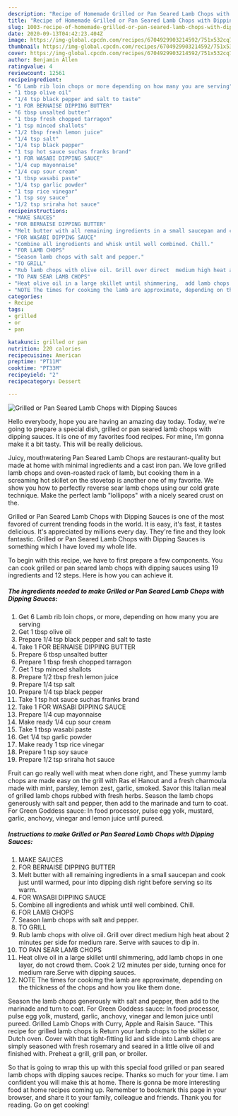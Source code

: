 ```yaml
---
description: "Recipe of Homemade Grilled or Pan Seared Lamb Chops with Dipping Sauces"
title: "Recipe of Homemade Grilled or Pan Seared Lamb Chops with Dipping Sauces"
slug: 1003-recipe-of-homemade-grilled-or-pan-seared-lamb-chops-with-dipping-sauces
date: 2020-09-13T04:42:23.404Z
image: https://img-global.cpcdn.com/recipes/6704929903214592/751x532cq70/grilled-or-pan-seared-lamb-chops-with-dipping-sauces-recipe-main-photo.jpg
thumbnail: https://img-global.cpcdn.com/recipes/6704929903214592/751x532cq70/grilled-or-pan-seared-lamb-chops-with-dipping-sauces-recipe-main-photo.jpg
cover: https://img-global.cpcdn.com/recipes/6704929903214592/751x532cq70/grilled-or-pan-seared-lamb-chops-with-dipping-sauces-recipe-main-photo.jpg
author: Benjamin Allen
ratingvalue: 4
reviewcount: 12561
recipeingredient:
- "6 Lamb rib loin chops or more depending on how many you are serving"
- "1 tbsp olive oil"
- "1/4 tsp black pepper and salt to taste"
- "1 FOR BERNAISE DIPPING BUTTER"
- "6 tbsp unsalted butter"
- "1 tbsp fresh chopped tarragon"
- "1 tsp minced shallots"
- "1/2 tbsp fresh lemon juice"
- "1/4 tsp salt"
- "1/4 tsp black pepper"
- "1 tsp hot sauce suchas franks brand"
- "1 FOR WASABI DIPPING SAUCE"
- "1/4 cup mayonnaise"
- "1/4 cup sour cream"
- "1 tbsp wasabi paste"
- "1/4 tsp garlic powder"
- "1 tsp rice vinegar"
- "1 tsp soy sauce"
- "1/2 tsp sriraha hot sauce"
recipeinstructions:
- "MAKE SAUCES"
- "FOR BERNAISE DIPPING BUTTER"
- "Melt butter with all remaining ingredients in a small saucepan and cook just until warmed, pour into dipping dish right before serving so its warm."
- "FOR WASABI DIPPING SAUCE"
- "Combine all ingredients and whisk until well combined. Chill."
- "FOR LAMB CHOPS"
- "Season lamb chops with salt and pepper."
- "TO GRILL"
- "Rub lamb chops with olive oil. Grill over direct  medium high heat about 2 minutes per side for medium rare. Serve with sauces to dip in."
- "TO PAN SEAR LAMB CHOPS"
- "Heat olive oil in a large skillet until shimmering,  add lamb chops in one layer, do not crowd them. Cook 2 1/2 minutes per side, turning once for medium rare.Serve with dipping sauces."
- "NOTE The times for cookimg the lamb are approximate, depending on the thickness of the chops and how you like them done."
categories:
- Recipe
tags:
- grilled
- or
- pan

katakunci: grilled or pan 
nutrition: 220 calories
recipecuisine: American
preptime: "PT11M"
cooktime: "PT33M"
recipeyield: "2"
recipecategory: Dessert

---
```



![Grilled or Pan Seared Lamb Chops with Dipping Sauces](https://img-global.cpcdn.com/recipes/6704929903214592/751x532cq70/grilled-or-pan-seared-lamb-chops-with-dipping-sauces-recipe-main-photo.jpg)

Hello everybody, hope you are having an amazing day today. Today, we're going to prepare a special dish, grilled or pan seared lamb chops with dipping sauces. It is one of my favorites food recipes. For mine, I'm gonna make it a bit tasty. This will be really delicious.

Juicy, mouthwatering Pan Seared Lamb Chops are restaurant-quality but made at home with minimal ingredients and a cast iron pan. We love grilled lamb chops and oven-roasted rack of lamb, but cooking them in a screaming hot skillet on the stovetop is another one of my favorite. We show you how to perfectly reverse sear lamb chops using our cold grate technique. Make the perfect lamb &#34;lollipops&#34; with a nicely seared crust on the.

Grilled or Pan Seared Lamb Chops with Dipping Sauces is one of the most favored of current trending foods in the world. It is easy, it's fast, it tastes delicious. It's appreciated by millions every day. They're fine and they look fantastic. Grilled or Pan Seared Lamb Chops with Dipping Sauces is something which I have loved my whole life.


To begin with this recipe, we have to first prepare a few components. You can cook grilled or pan seared lamb chops with dipping sauces using 19 ingredients and 12 steps. Here is how you can achieve it.

<!--inarticleads1-->

##### The ingredients needed to make Grilled or Pan Seared Lamb Chops with Dipping Sauces:

1. Get 6 Lamb rib loin chops, or more, depending on how many you are serving
1. Get 1 tbsp olive oil
1. Prepare 1/4 tsp black pepper and salt to taste
1. Take 1 FOR BERNAISE DIPPING BUTTER
1. Prepare 6 tbsp unsalted butter
1. Prepare 1 tbsp fresh chopped tarragon
1. Get 1 tsp minced shallots
1. Prepare 1/2 tbsp fresh lemon juice
1. Prepare 1/4 tsp salt
1. Prepare 1/4 tsp black pepper
1. Take 1 tsp hot sauce suchas franks brand
1. Take 1 FOR WASABI DIPPING SAUCE
1. Prepare 1/4 cup mayonnaise
1. Make ready 1/4 cup sour cream
1. Take 1 tbsp wasabi paste
1. Get 1/4 tsp garlic powder
1. Make ready 1 tsp rice vinegar
1. Prepare 1 tsp soy sauce
1. Prepare 1/2 tsp sriraha hot sauce


Fruit can go really well with meat when done right, and These yummy lamb chops are made easy on the grill with Ras el Hanout and a fresh charmoula made with mint, parsley, lemon zest, garlic, smoked. Savor this Italian meal of grilled lamb chops rubbed with fresh herbs. Season the lamb chops generously with salt and pepper, then add to the marinade and turn to coat. For Green Goddess sauce: In food processor, pulse egg yolk, mustard, garlic, anchovy, vinegar and lemon juice until pureed. 

<!--inarticleads2-->

##### Instructions to make Grilled or Pan Seared Lamb Chops with Dipping Sauces:

1. MAKE SAUCES
1. FOR BERNAISE DIPPING BUTTER
1. Melt butter with all remaining ingredients in a small saucepan and cook just until warmed, pour into dipping dish right before serving so its warm.
1. FOR WASABI DIPPING SAUCE
1. Combine all ingredients and whisk until well combined. Chill.
1. FOR LAMB CHOPS
1. Season lamb chops with salt and pepper.
1. TO GRILL
1. Rub lamb chops with olive oil. Grill over direct  medium high heat about 2 minutes per side for medium rare. Serve with sauces to dip in.
1. TO PAN SEAR LAMB CHOPS
1. Heat olive oil in a large skillet until shimmering,  add lamb chops in one layer, do not crowd them. Cook 2 1/2 minutes per side, turning once for medium rare.Serve with dipping sauces.
1. NOTE The times for cookimg the lamb are approximate, depending on the thickness of the chops and how you like them done.


Season the lamb chops generously with salt and pepper, then add to the marinade and turn to coat. For Green Goddess sauce: In food processor, pulse egg yolk, mustard, garlic, anchovy, vinegar and lemon juice until pureed. Grilled Lamb Chops with Curry, Apple and Raisin Sauce. &#34;This recipe for grilled lamb chops is Return your lamb chops to the skillet or Dutch oven. Cover with that tight-fitting lid and slide into Lamb chops are simply seasoned with fresh rosemary and seared in a little olive oil and finished with. Preheat a grill, grill pan, or broiler. 

So that is going to wrap this up with this special food grilled or pan seared lamb chops with dipping sauces recipe. Thanks so much for your time. I am confident you will make this at home. There is gonna be more interesting food at home recipes coming up. Remember to bookmark this page in your browser, and share it to your family, colleague and friends. Thank you for reading. Go on get cooking!

